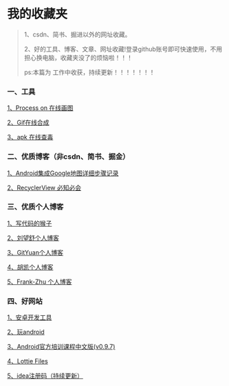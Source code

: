 # 我的收藏夹

>1、csdn、简书、掘进以外的网址收藏。
>
>2、好的工具、博客、文章、网址收藏!登录github账号即可快速使用，不用担心换电脑，收藏夹没了的烦恼啦！！！
>
>ps:本篇为 工作中收获，持续更新！！！！！！！

### 一、工具

[1、Process on 在线画图](https://www.processon.com/)

[2、Gif在线合成](https://tool.gifhome.com/compose/)

[3、apk 在线查毒](https://www.virustotal.com/gui/home/upload)

### 二、优质博客（非csdn、简书、掘金）

[1、Android集成Google地图详细步骤记录 ](https://www.cnblogs.com/Sharley/p/9776575.html)

[2、RecyclerView 必知必会 ](https://mp.weixin.qq.com/s/CzrKotyupXbYY6EY2HP_dA?)

### 三、优质个人博客

[1、写代码的猴子](https://jaeger.itscoder.com/about/)

[2、刘望舒个人博客](http://liuwangshu.cn/system/)

[3、GitYuan个人博客](http://gityuan.com/)

[4、胡凯个人博客](http://hukai.me/)

[5、Frank-Zhu 个人博客](http://frank-zhu.github.io/page3/)

### 四、好网站

[1、安卓开发工具](https://www.androiddevtools.cn/)

[2、玩android](https://www.wanandroid.com/)

[3、Android官方培训课程中文版(v0.9.7)](http://hukai.me/android-training-course-in-chinese/index.html)

[4、Lottie Files](https://lottiefiles.com/search?q=loading)

[5、idea注册码（持续更新）](https://www.cnblogs.com/oucbl/p/11664610.html)


